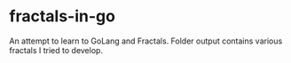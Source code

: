 fractals-in-go
==============

An attempt to learn to GoLang and Fractals. Folder output contains various fractals I tried to develop.
